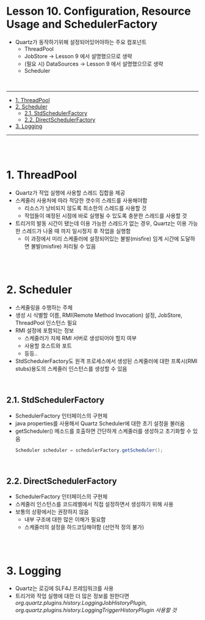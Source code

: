 # Lesson 10. Configuration, Resource Usage and SchedulerFactory

- Quartz가 동작하기위해 설정되어있어야하는 주요 컴포넌트
  - ThreadPool
  - JobStore → Lesson 9 에서 설명했으므로 생략
  - (필요 시) DataSources → Lesson 9 에서 설명했으므로 생략
  - Scheduler

<br>

---

- [1. ThreadPool](#1-threadpool)
- [2. Scheduler](#2-scheduler)
  - [2.1. StdSchedulerFactory](#21-stdschedulerfactory)
  - [2.2. DirectSchedulerFactory](#22-directschedulerfactory)
- [3. Logging](#3-logging)

---

<br><br>

# 1. ThreadPool

- Quartz가 작업 실행에 사용할 스레드 집합을 제공
- 스케줄러 사용처에 따라 적당한 갯수의 스레드를 사용해야함
  - 리소스가 낭비되지 않도록 최소한의 스레드를 사용할 것
  - 작업들이 예정된 시점에 바로 실행될 수 있도록 충분한 스레드를 사용할 것
- 트리거의 발동 시간이 됐는데 이용 가능한 스레드가 없는 경우, Quartz는 이용 가능한 스레드가 나올 때 까지 일시정지 후 작업을 실행함
  - 이 과정에서 미리 스케줄러에 설정되어있는 불발(misfire) 임계 시간에 도달하면 불발(misfire) 처리될 수 있음

<br><br>

# 2. Scheduler

- 스케줄링을 수행하는 주체
- 생성 시 식별할 이름, RMI(Remote Method Invocation) 설정, JobStore, ThreadPool 인스턴스 필요
- RMI 설정에 포함되는 정보
  - 스케줄러가 자체 RMI 서버로 생성되어야 할지 여부
  - 사용할 호스트와 포트
  - 등등..
- StdSchedulerFactory도 원격 프로세스에서 생성된 스케줄러에 대한 프록시(RMI stubs)용도의 스케줄러 인스턴스를 생성할 수 있음

<br>

## 2.1. StdSchedulerFactory

- SchedulerFactory 인터페이스의 구현체
- java properties를 사용해서 Quartz Scheduler에 대한 초기 설정을 불러옴
- getScheduler() 메소드를 호출하면 간단하게 스케줄러를 생성하고 초기화할 수 있음
  ```java
  Scheduler scheduler = schedulerFactory.getScheduler();
  ```

<br>

## 2.2. DirectSchedulerFactory

- SchedulerFactory 인터페이스의 구현체
- 스케줄러 인스턴스를 코드레벨에서 직접 설정하면서 생성하기 위해 사용
- 보통의 상황에서는 권장하지 않음
  - 내부 구조에 대한 많은 이해가 필요함
  - 스케줄러의 설정을 하드코딩해야함 (선언적 정의 불가)

<br><br>

# 3. Logging

- Quartz는 로깅에 SLF4J 프레임워크를 사용
- 트리거와 작업 실행에 대한 더 많은 정보를 원한다면 _org.quartz.plugins.history.LoggingJobHistoryPlugin, org.quartz.plugins.history.LoggingTriggerHistoryPlugin 사용할 것_
